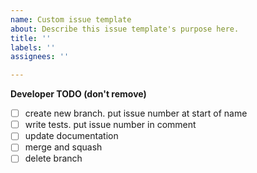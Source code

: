 ```yaml
---
name: Custom issue template
about: Describe this issue template's purpose here.
title: ''
labels: ''
assignees: ''

---
```


**Developer TODO (don't remove)**
- [ ] create new branch. put issue number at start of name
- [ ] write tests. put issue number in comment
- [ ] update documentation
- [ ] merge and squash
- [ ] delete branch
